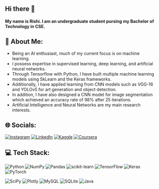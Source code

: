 ## Hi there 👋
#### My name is Rishi. I am an undergraduate student pursing my Bachelor of Technology in CSE.

## 💫 About Me:
* Being an AI enthusiast, much of my current focus is on machine learning.
* I possess expertise in supervised learning, deep learning, and artificial neural networks.
* Through Tensorflow with Python, I have built multiple machine learning models using SkLearn and the Keras frameworks.
* Additionally, I have applied learning from CNN models such as VGG-16 and YOLOv5 for art generation and object detection.
* In addition, I have also designed a CNN model for image segmentation which achieved an accuracy rate of 98% after 25 iterations.
* Artificial Intelligence and Neural Networks are my main research interests.

## 🌐 Socials:
[![Instagram](https://img.shields.io/badge/Instagram-%23E4405F.svg?style=for-the-badge&logo=Instagram&logoColor=white)](https://instagram.com/im_rvm) 
[![LinkedIn](https://img.shields.io/badge/LinkedIn-%230077B5.svg?style=for-the-badge&logo=linkedin&logoColor=white)](https://linkedin.com/in/rishimore102) 
[![Kaggle](https://img.shields.io/badge/Kaggle-20BEFF?style=for-the-badge&logo=Kaggle&logoColor=white)](https://www.kaggle.com/thatguy69420) 
[![Coursera](https://img.shields.io/badge/Coursera-0056D2?style=for-the-badge&logo=Coursera&logoColor=white)](https://www.coursera.org/user/fd09a65d0ce42d3cabf58a41e97ebe00)

## 💻 Tech Stack:
![Python](https://img.shields.io/badge/python-3670A0?style=for-the-badge&logo=python&logoColor=ffdd54) 
![NumPy](https://img.shields.io/badge/numpy-%23013243.svg?style=for-the-badge&logo=numpy&logoColor=white) 
![Pandas](https://img.shields.io/badge/pandas-%23150458.svg?style=for-the-badge&logo=pandas&logoColor=white)
![scikit-learn](https://img.shields.io/badge/scikit--learn-%23F7931E.svg?style=for-the-badge&logo=scikit-learn&logoColor=white) 
![TensorFlow](https://img.shields.io/badge/TensorFlow-%23FF6F00.svg?style=for-the-badge&logo=TensorFlow&logoColor=white)
![Keras](https://img.shields.io/badge/Keras-%23D00000.svg?style=for-the-badge&logo=Keras&logoColor=white) 
![PyTorch](https://img.shields.io/badge/PyTorch-%23EE4C2C.svg?style=for-the-badge&logo=PyTorch&logoColor=white) 

![SciPy](https://img.shields.io/badge/SciPy-%230C55A5.svg?style=for-the-badge&logo=scipy&logoColor=%white) 
![Plotly](https://img.shields.io/badge/Plotly-%233F4F75.svg?style=for-the-badge&logo=plotly&logoColor=white) 
![MySQL](https://img.shields.io/badge/MySQL-005C84?style=for-the-badge&logo=mysql&logoColor=white) 
![SQLite](https://img.shields.io/badge/SQLite-07405E?style=for-the-badge&logo=sqlite&logoColor=white)
![Java](https://img.shields.io/badge/java-%23ED8B00.svg?style=for-the-badge&logo=java&logoColor=white) 

<!-- # 📊 GitHub Stats:
![](https://github-readme-stats.vercel.app/api?username=CruSher12-byte&theme=great-gatsby&hide_border=true&include_all_commits=false&count_private=false)<br/>
![](https://github-readme-streak-stats.herokuapp.com/?user=CruSher12-byte&theme=great-gatsby&hide_border=true)<br/>
![](https://github-readme-stats.vercel.app/api/top-langs/?username=CruSher12-byte&theme=great-gatsby&hide_border=true&include_all_commits=false&count_private=false&layout=compact)

